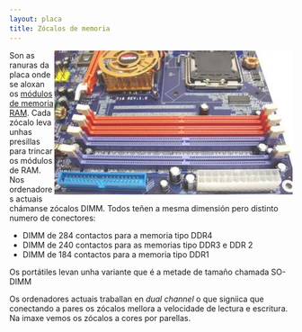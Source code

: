 ```yaml
---
layout: placa
title: Zócalos de memoria
---
```



   <img style="float:right" height="256px"  alt="zócalos de memoria" src="/imaxes/dimm.jpg">

Son as ranuras da  placa onde se aloxan os [módulos de memoria RAM]({{site.url}}/placa/09RAM). Cada zócalo leva  unhas presillas para trincar os módulos de RAM. Nos ordenadores actuais chámanse zócalos DIMM. Todos teñen a mesma dimensión pero distinto numero de conectores:

* DIMM de 284 contactos para a memoria tipo DDR4
* DIMM de 240 contactos para as memorias tipo DDR3 e DDR 2
* DIMM de 184 contactos para a memoria tipo DDR1

Os portátiles levan unha variante que é a metade de tamaño chamada SO-DIMM


Os ordenadores actuais traballan en _dual channel_ o que signiica que conectando a pares os zócalos mellora a velocidade de lectura e escritura. Na imaxe vemos os zócalos a cores por parellas.
